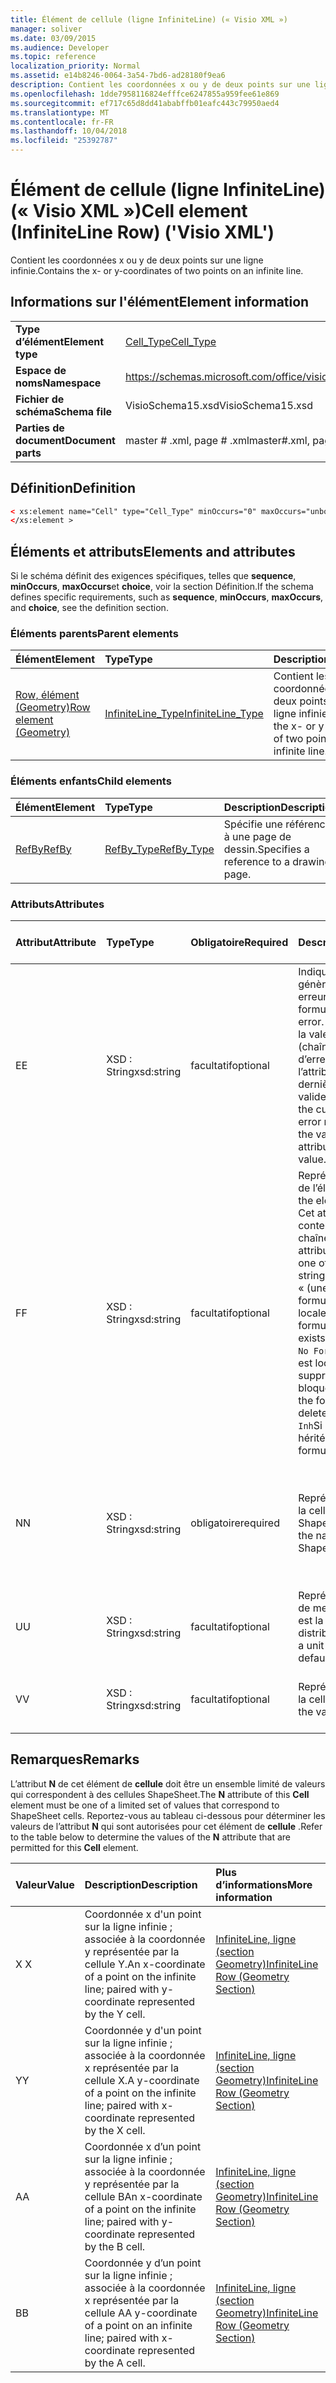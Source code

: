```yaml
---
title: Élément de cellule (ligne InfiniteLine) (« Visio XML »)
manager: soliver
ms.date: 03/09/2015
ms.audience: Developer
ms.topic: reference
localization_priority: Normal
ms.assetid: e14b8246-0064-3a54-7bd6-ad28180f9ea6
description: Contient les coordonnées x ou y de deux points sur une ligne infinie.
ms.openlocfilehash: 1dde7958116824efffce6247855a959fee61e869
ms.sourcegitcommit: ef717c65d8dd41ababffb01eafc443c79950aed4
ms.translationtype: MT
ms.contentlocale: fr-FR
ms.lasthandoff: 10/04/2018
ms.locfileid: "25392787"
---
```

# <a name="cell-element-infiniteline-row-visio-xml"></a><span data-ttu-id="9c794-103">Élément de cellule (ligne InfiniteLine) (« Visio XML »)</span><span class="sxs-lookup"><span data-stu-id="9c794-103">Cell element (InfiniteLine Row) ('Visio XML')</span></span>

<span data-ttu-id="9c794-104">Contient les coordonnées x ou y de deux points sur une ligne infinie.</span><span class="sxs-lookup"><span data-stu-id="9c794-104">Contains the x- or y-coordinates of two points on an infinite line.</span></span>
  
## <a name="element-information"></a><span data-ttu-id="9c794-105">Informations sur l'élément</span><span class="sxs-lookup"><span data-stu-id="9c794-105">Element information</span></span>

|||
|:-----|:-----|
|<span data-ttu-id="9c794-106">**Type d’élément**</span><span class="sxs-lookup"><span data-stu-id="9c794-106">**Element type**</span></span> <br/> |[<span data-ttu-id="9c794-107">Cell_Type</span><span class="sxs-lookup"><span data-stu-id="9c794-107">Cell_Type</span></span>](cell_type-complextypevisio-xml.md) <br/> |
|<span data-ttu-id="9c794-108">**Espace de noms**</span><span class="sxs-lookup"><span data-stu-id="9c794-108">**Namespace**</span></span> <br/> |https://schemas.microsoft.com/office/visio/2012/main  <br/> |
|<span data-ttu-id="9c794-109">**Fichier de schéma**</span><span class="sxs-lookup"><span data-stu-id="9c794-109">**Schema file**</span></span> <br/> |<span data-ttu-id="9c794-110">VisioSchema15.xsd</span><span class="sxs-lookup"><span data-stu-id="9c794-110">VisioSchema15.xsd</span></span>  <br/> |
|<span data-ttu-id="9c794-111">**Parties de document**</span><span class="sxs-lookup"><span data-stu-id="9c794-111">**Document parts**</span></span> <br/> |<span data-ttu-id="9c794-112">master # .xml, page # .xml</span><span class="sxs-lookup"><span data-stu-id="9c794-112">master#.xml, page#.xml</span></span>  <br/> |
   
## <a name="definition"></a><span data-ttu-id="9c794-113">Définition</span><span class="sxs-lookup"><span data-stu-id="9c794-113">Definition</span></span>

```XML
< xs:element name="Cell" type="Cell_Type" minOccurs="0" maxOccurs="unbounded" >
</xs:element >
```

## <a name="elements-and-attributes"></a><span data-ttu-id="9c794-114">Éléments et attributs</span><span class="sxs-lookup"><span data-stu-id="9c794-114">Elements and attributes</span></span>

<span data-ttu-id="9c794-115">Si le schéma définit des exigences spécifiques, telles que **sequence**, **minOccurs**, **maxOccurs**et **choice**, voir la section Définition.</span><span class="sxs-lookup"><span data-stu-id="9c794-115">If the schema defines specific requirements, such as **sequence**, **minOccurs**, **maxOccurs**, and **choice**, see the definition section.</span></span> 
  
### <a name="parent-elements"></a><span data-ttu-id="9c794-116">Éléments parents</span><span class="sxs-lookup"><span data-stu-id="9c794-116">Parent elements</span></span>

|<span data-ttu-id="9c794-117">**Élément**</span><span class="sxs-lookup"><span data-stu-id="9c794-117">**Element**</span></span>|<span data-ttu-id="9c794-118">**Type**</span><span class="sxs-lookup"><span data-stu-id="9c794-118">**Type**</span></span>|<span data-ttu-id="9c794-119">**Description**</span><span class="sxs-lookup"><span data-stu-id="9c794-119">**Description**</span></span>|
|:-----|:-----|:-----|
|[<span data-ttu-id="9c794-120">Row, élément (Geometry)</span><span class="sxs-lookup"><span data-stu-id="9c794-120">Row element (Geometry)</span></span>](row-element-geometry-sectionvisio-xml.md) <br/> |[<span data-ttu-id="9c794-121">InfiniteLine_Type</span><span class="sxs-lookup"><span data-stu-id="9c794-121">InfiniteLine_Type</span></span>](infiniteline_type-complextypevisio-xml.md) <br/> |<span data-ttu-id="9c794-122">Contient les coordonnées x ou y de deux points sur une ligne infinie.</span><span class="sxs-lookup"><span data-stu-id="9c794-122">Contains the x- or y-coordinates of two points on an infinite line.</span></span>  <br/> |
   
### <a name="child-elements"></a><span data-ttu-id="9c794-123">Éléments enfants</span><span class="sxs-lookup"><span data-stu-id="9c794-123">Child elements</span></span>

|<span data-ttu-id="9c794-124">**Élément**</span><span class="sxs-lookup"><span data-stu-id="9c794-124">**Element**</span></span>|<span data-ttu-id="9c794-125">**Type**</span><span class="sxs-lookup"><span data-stu-id="9c794-125">**Type**</span></span>|<span data-ttu-id="9c794-126">**Description**</span><span class="sxs-lookup"><span data-stu-id="9c794-126">**Description**</span></span>|
|:-----|:-----|:-----|
|[<span data-ttu-id="9c794-127">RefBy</span><span class="sxs-lookup"><span data-stu-id="9c794-127">RefBy</span></span>](refby-element-cell_type-complextypevisio-xml.md) <br/> |[<span data-ttu-id="9c794-128">RefBy_Type</span><span class="sxs-lookup"><span data-stu-id="9c794-128">RefBy_Type</span></span>](refby_type-complextypevisio-xml.md) <br/> |<span data-ttu-id="9c794-129">Spécifie une référence à une page de dessin.</span><span class="sxs-lookup"><span data-stu-id="9c794-129">Specifies a reference to a drawing page.</span></span>  <br/> |
   
### <a name="attributes"></a><span data-ttu-id="9c794-130">Attributs</span><span class="sxs-lookup"><span data-stu-id="9c794-130">Attributes</span></span>

|<span data-ttu-id="9c794-131">**Attribut**</span><span class="sxs-lookup"><span data-stu-id="9c794-131">**Attribute**</span></span>|<span data-ttu-id="9c794-132">**Type**</span><span class="sxs-lookup"><span data-stu-id="9c794-132">**Type**</span></span>|<span data-ttu-id="9c794-133">**Obligatoire**</span><span class="sxs-lookup"><span data-stu-id="9c794-133">**Required**</span></span>|<span data-ttu-id="9c794-134">**Description**</span><span class="sxs-lookup"><span data-stu-id="9c794-134">**Description**</span></span>|<span data-ttu-id="9c794-135">**Valeurs possibles**</span><span class="sxs-lookup"><span data-stu-id="9c794-135">**Possible values**</span></span>|
|:-----|:-----|:-----|:-----|:-----|
|<span data-ttu-id="9c794-136">E</span><span class="sxs-lookup"><span data-stu-id="9c794-136">E</span></span>  <br/> |<span data-ttu-id="9c794-137">XSD : String</span><span class="sxs-lookup"><span data-stu-id="9c794-137">xsd:string</span></span>  <br/> |<span data-ttu-id="9c794-138">facultatif</span><span class="sxs-lookup"><span data-stu-id="9c794-138">optional</span></span>  <br/> |<span data-ttu-id="9c794-139">Indique que la formule génère une erreur.</span><span class="sxs-lookup"><span data-stu-id="9c794-139">Indicates that the formula evaluates to an error.</span></span> <span data-ttu-id="9c794-140">La valeur de **E** est la valeur actuelle (chaîne message d’erreur) ; la valeur de l’attribut de **V** est la dernière valeur valide.</span><span class="sxs-lookup"><span data-stu-id="9c794-140">The value of **E** is the current value (an error message string); the value of the **V** attribute is the last valid value.</span></span>  <br/> |<span data-ttu-id="9c794-141">Chaîne de message d’erreur.</span><span class="sxs-lookup"><span data-stu-id="9c794-141">An error message string.</span></span>  <br/> |
|<span data-ttu-id="9c794-142">F</span><span class="sxs-lookup"><span data-stu-id="9c794-142">F</span></span>  <br/> |<span data-ttu-id="9c794-143">XSD : String</span><span class="sxs-lookup"><span data-stu-id="9c794-143">xsd:string</span></span>  <br/> |<span data-ttu-id="9c794-144">facultatif</span><span class="sxs-lookup"><span data-stu-id="9c794-144">optional</span></span>  <br/> | <span data-ttu-id="9c794-145">Représente la formule de l’élément.</span><span class="sxs-lookup"><span data-stu-id="9c794-145">Represents the element's formula.</span></span> <span data-ttu-id="9c794-146">Cet attribut peut contenir une des chaînes suivantes :</span><span class="sxs-lookup"><span data-stu-id="9c794-146">This attribute can contain one of the following strings:</span></span>  <br/>  <span data-ttu-id="9c794-147">« (une formule) » si la formule existe localement</span><span class="sxs-lookup"><span data-stu-id="9c794-147">'(some formula)' if the formula exists locally</span></span>  <br/>  <span data-ttu-id="9c794-148">`No Formula`Si la formule est localement supprimée ou bloquée</span><span class="sxs-lookup"><span data-stu-id="9c794-148">`No Formula` if the formula is locally deleted or blocked</span></span>  <br/>  <span data-ttu-id="9c794-149">`Inh`Si la formule est héritée.</span><span class="sxs-lookup"><span data-stu-id="9c794-149">`Inh` if the formula is inherited.</span></span>  <br/> |<span data-ttu-id="9c794-150">Une formule.</span><span class="sxs-lookup"><span data-stu-id="9c794-150">A formula.</span></span>  <br/> |
|<span data-ttu-id="9c794-151">N</span><span class="sxs-lookup"><span data-stu-id="9c794-151">N</span></span>  <br/> |<span data-ttu-id="9c794-152">XSD : String</span><span class="sxs-lookup"><span data-stu-id="9c794-152">xsd:string</span></span>  <br/> |<span data-ttu-id="9c794-153">obligatoire</span><span class="sxs-lookup"><span data-stu-id="9c794-153">required</span></span>  <br/> |<span data-ttu-id="9c794-154">Représente le nom de la cellule de feuille ShapeSheet.</span><span class="sxs-lookup"><span data-stu-id="9c794-154">Represents the name of the ShapeSheet cell.</span></span>  <br/> |<span data-ttu-id="9c794-155">Le nom de la cellule de feuille ShapeSheet.</span><span class="sxs-lookup"><span data-stu-id="9c794-155">The name of the ShapeSheet cell.</span></span>  <br/> <span data-ttu-id="9c794-156">Voir la section Remarques ci-dessous.</span><span class="sxs-lookup"><span data-stu-id="9c794-156">See the Remarks section below.</span></span>  <br/> |
|<span data-ttu-id="9c794-157">U</span><span class="sxs-lookup"><span data-stu-id="9c794-157">U</span></span>  <br/> |<span data-ttu-id="9c794-158">XSD : String</span><span class="sxs-lookup"><span data-stu-id="9c794-158">xsd:string</span></span>  <br/> |<span data-ttu-id="9c794-159">facultatif</span><span class="sxs-lookup"><span data-stu-id="9c794-159">optional</span></span>  <br/> |<span data-ttu-id="9c794-160">Représente une unité de mesure par défaut est la liste de distribution.</span><span class="sxs-lookup"><span data-stu-id="9c794-160">Represents a unit of measure The default is DL.</span></span>  <br/> |<span data-ttu-id="9c794-161">Unités de la cellule.</span><span class="sxs-lookup"><span data-stu-id="9c794-161">The units of the cell.</span></span>  <br/> |
|<span data-ttu-id="9c794-162">V</span><span class="sxs-lookup"><span data-stu-id="9c794-162">V</span></span>  <br/> |<span data-ttu-id="9c794-163">XSD : String</span><span class="sxs-lookup"><span data-stu-id="9c794-163">xsd:string</span></span>  <br/> |<span data-ttu-id="9c794-164">facultatif</span><span class="sxs-lookup"><span data-stu-id="9c794-164">optional</span></span>  <br/> |<span data-ttu-id="9c794-165">Représente la valeur de la cellule.</span><span class="sxs-lookup"><span data-stu-id="9c794-165">Represents the value of the cell.</span></span>  <br/> |<span data-ttu-id="9c794-166">La valeur de la cellule de feuille ShapeSheet.</span><span class="sxs-lookup"><span data-stu-id="9c794-166">The value of the ShapeSheet cell.</span></span>  <br/> |
   
## <a name="remarks"></a><span data-ttu-id="9c794-167">Remarques</span><span class="sxs-lookup"><span data-stu-id="9c794-167">Remarks</span></span>

<span data-ttu-id="9c794-168">L’attribut **N** de cet élément de **cellule** doit être un ensemble limité de valeurs qui correspondent à des cellules ShapeSheet.</span><span class="sxs-lookup"><span data-stu-id="9c794-168">The **N** attribute of this **Cell** element must be one of a limited set of values that correspond to ShapeSheet cells.</span></span> <span data-ttu-id="9c794-169">Reportez-vous au tableau ci-dessous pour déterminer les valeurs de l’attribut **N** qui sont autorisées pour cet élément de **cellule** .</span><span class="sxs-lookup"><span data-stu-id="9c794-169">Refer to the table below to determine the values of the **N** attribute that are permitted for this **Cell** element.</span></span> 
  
|<span data-ttu-id="9c794-170">**Valeur**</span><span class="sxs-lookup"><span data-stu-id="9c794-170">**Value**</span></span>|<span data-ttu-id="9c794-171">**Description**</span><span class="sxs-lookup"><span data-stu-id="9c794-171">**Description**</span></span>|<span data-ttu-id="9c794-172">**Plus d’informations**</span><span class="sxs-lookup"><span data-stu-id="9c794-172">**More information**</span></span>|
|:-----|:-----|:-----|
|<span data-ttu-id="9c794-173">X </span><span class="sxs-lookup"><span data-stu-id="9c794-173">X</span></span>  <br/> |<span data-ttu-id="9c794-174">Coordonnée x d'un point sur la ligne infinie ; associée à la coordonnée y représentée par la cellule Y.</span><span class="sxs-lookup"><span data-stu-id="9c794-174">An x-coordinate of a point on the infinite line; paired with y-coordinate represented by the Y cell.</span></span>  <br/> |[<span data-ttu-id="9c794-175">InfiniteLine, ligne (section Geometry)</span><span class="sxs-lookup"><span data-stu-id="9c794-175">InfiniteLine Row (Geometry Section)</span></span>](infiniteline-row-geometry-section.md) <br/> |
|<span data-ttu-id="9c794-176">Y</span><span class="sxs-lookup"><span data-stu-id="9c794-176">Y</span></span>  <br/> |<span data-ttu-id="9c794-177">Coordonnée y d'un point sur la ligne infinie ; associée à la coordonnée x représentée par la cellule X.</span><span class="sxs-lookup"><span data-stu-id="9c794-177">A y-coordinate of a point on the infinite line; paired with x-coordinate represented by the X cell.</span></span>  <br/> |[<span data-ttu-id="9c794-178">InfiniteLine, ligne (section Geometry)</span><span class="sxs-lookup"><span data-stu-id="9c794-178">InfiniteLine Row (Geometry Section)</span></span>](infiniteline-row-geometry-section.md) <br/> |
|<span data-ttu-id="9c794-179">A</span><span class="sxs-lookup"><span data-stu-id="9c794-179">A</span></span>  <br/> |<span data-ttu-id="9c794-180">Coordonnée x d’un point sur la ligne infinie ; associée à la coordonnée y représentée par la cellule B</span><span class="sxs-lookup"><span data-stu-id="9c794-180">An x-coordinate of a point on the infinite line; paired with y-coordinate represented by the B cell.</span></span>  <br/> |[<span data-ttu-id="9c794-181">InfiniteLine, ligne (section Geometry)</span><span class="sxs-lookup"><span data-stu-id="9c794-181">InfiniteLine Row (Geometry Section)</span></span>](infiniteline-row-geometry-section.md) <br/> |
|<span data-ttu-id="9c794-182">B</span><span class="sxs-lookup"><span data-stu-id="9c794-182">B</span></span>  <br/> |<span data-ttu-id="9c794-183">Coordonnée y d’un point sur la ligne infinie ; associée à la coordonnée x représentée par la cellule A</span><span class="sxs-lookup"><span data-stu-id="9c794-183">A y-coordinate of a point on an infinite line; paired with x-coordinate represented by the A cell.</span></span>  <br/> |[<span data-ttu-id="9c794-184">InfiniteLine, ligne (section Geometry)</span><span class="sxs-lookup"><span data-stu-id="9c794-184">InfiniteLine Row (Geometry Section)</span></span>](infiniteline-row-geometry-section.md) <br/> |
   

